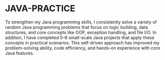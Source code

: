 # JAVA-PRACTICE
To strengthen my Java programming skills, I consistently solve a variety of random Java programming problems that focus on logic building, data structures, and core concepts like OOP, exception handling, and file I/O. In addition, I have completed 5–6 small-scale Java projects that apply these concepts in practical scenarios. This self-driven approach has improved my problem-solving ability, code efficiency, and hands-on experience with core Java features.
